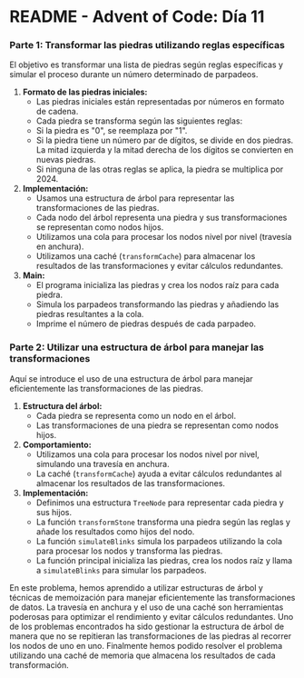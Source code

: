 # **README \- Advent of Code: Día 11**

### **Parte 1: Transformar las piedras utilizando reglas específicas**

El objetivo es transformar una lista de piedras según reglas específicas y simular el proceso durante un número determinado de parpadeos.

1. **Formato de las piedras iniciales:**  
   * Las piedras iniciales están representadas por números en formato de cadena.  
   * Cada piedra se transforma según las siguientes reglas:  
   * Si la piedra es "0", se reemplaza por "1".  
   * Si la piedra tiene un número par de dígitos, se divide en dos piedras. La mitad izquierda y la mitad derecha de los dígitos se convierten en nuevas piedras.  
   * Si ninguna de las otras reglas se aplica, la piedra se multiplica por 2024\.  
2. **Implementación:**  
   * Usamos una estructura de árbol para representar las transformaciones de las piedras.  
   * Cada nodo del árbol representa una piedra y sus transformaciones se representan como nodos hijos.  
   * Utilizamos una cola para procesar los nodos nivel por nivel (travesía en anchura).  
   * Utilizamos una caché (`transformCache`) para almacenar los resultados de las transformaciones y evitar cálculos redundantes.  
3. **Main:**  
   * El programa inicializa las piedras y crea los nodos raíz para cada piedra.  
   * Simula los parpadeos transformando las piedras y añadiendo las piedras resultantes a la cola.  
   * Imprime el número de piedras después de cada parpadeo.

### **Parte 2: Utilizar una estructura de árbol para manejar las transformaciones**

Aquí se introduce el uso de una estructura de árbol para manejar eficientemente las transformaciones de las piedras.

1. **Estructura del árbol:**  
   * Cada piedra se representa como un nodo en el árbol.  
   * Las transformaciones de una piedra se representan como nodos hijos.  
2. **Comportamiento:**  
   * Utilizamos una cola para procesar los nodos nivel por nivel, simulando una travesía en anchura.  
   * La caché (`transformCache`) ayuda a evitar cálculos redundantes al almacenar los resultados de las transformaciones.  
3. **Implementación:**  
   * Definimos una estructura `TreeNode` para representar cada piedra y sus hijos.  
   * La función `transformStone` transforma una piedra según las reglas y añade los resultados como hijos del nodo.  
   * La función `simulateBlinks` simula los parpadeos utilizando la cola para procesar los nodos y transforma las piedras.  
   * La función principal inicializa las piedras, crea los nodos raíz y llama a `simulateBlinks` para simular los parpadeos.

En este problema, hemos aprendido a utilizar estructuras de árbol y técnicas de memoización para manejar eficientemente las transformaciones de datos. La travesía en anchura y el uso de una caché son herramientas poderosas para optimizar el rendimiento y evitar cálculos redundantes. Uno de los problemas encontrados ha sido gestionar la estructura de árbol de manera que no se repitieran las transformaciones de las piedras al recorrer los nodos de uno en uno. Finalmente hemos podido resolver el problema utilizando una caché de memoria que almacena los resultados de cada transformación.
